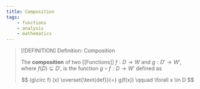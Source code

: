 ```yaml
---
title: Composition
tags:
    - functions
    - analysis
    - mathematics
---
```


>[!DEFINITION] Definition: Composition
>
>The **composition** of two [[Functions]] $f: D \to W$ and $g: D' \to W'$, where $f(D)\subseteq D'$, is the function $g\circ f: D \to W'$ defined as
>
>$$
>(g\circ f) (x) \overset{\text{def}}{=} g(f(x)) \qquad \forall x \in D
>$$
>